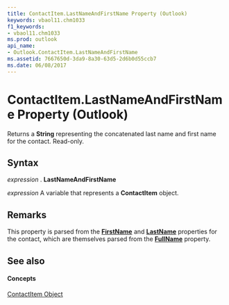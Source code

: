 ```yaml
---
title: ContactItem.LastNameAndFirstName Property (Outlook)
keywords: vbaol11.chm1033
f1_keywords:
- vbaol11.chm1033
ms.prod: outlook
api_name:
- Outlook.ContactItem.LastNameAndFirstName
ms.assetid: 7667650d-3da9-8a30-63d5-2d6b0d55ccb7
ms.date: 06/08/2017
---
```



# ContactItem.LastNameAndFirstName Property (Outlook)

Returns a  **String** representing the concatenated last name and first name for the contact. Read-only.


## Syntax

 _expression_ . **LastNameAndFirstName**

 _expression_ A variable that represents a **ContactItem** object.


## Remarks

This property is parsed from the  **[FirstName](Outlook.ContactItem.FirstName.md)** and **[LastName](Outlook.ContactItem.LastName.md)** properties for the contact, which are themselves parsed from the **[FullName](Outlook.ContactItem.FullName.md)** property.


## See also


#### Concepts


[ContactItem Object](Outlook.ContactItem.md)

